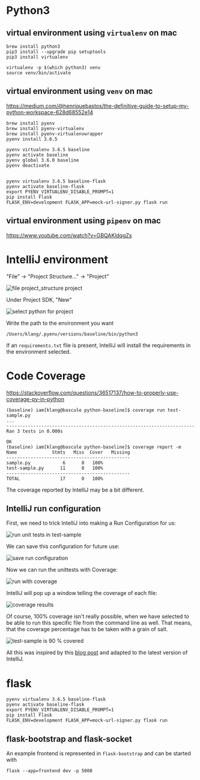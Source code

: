 # Python3


## virtual environment using `virtualenv` on mac

    brew install python3
    pip3 install --upgrade pip setuptools
    pip3 install virtualenv

    virtualenv -p $(which python3) venv
    source venv/bin/activate


## virtual environment using `venv` on mac

https://medium.com/@henriquebastos/the-definitive-guide-to-setup-my-python-workspace-628d68552e14

    brew install pyenv
    brew install pyenv-virtualenv
    brew install pyenv-virtualenvwrapper
    pyenv install 3.6.5
    
    pyenv virtualenv 3.6.5 baseline
    pyenv activate baseline
    pyenv global 3.6.0 baseline
    pyenv deactivate
    
    
    pyenv virtualenv 3.6.5 baseline-flask
    pyenv activate baseline-flask
    export PYENV_VIRTUALENV_DISABLE_PROMPT=1
    pip install Flask
    FLASK_ENV=development FLASK_APP=mock-url-signer.py flask run
    

## virtual environment using `pipenv` on mac

https://www.youtube.com/watch?v=GBQAKldqgZs


# IntelliJ environment

"File" -> "Project Structure..." -> "Project"

![file project_structure project](./docs/1.project-structure-add-local-sdk.png)

Under Project SDK, "New"

![select python for project](./docs/2.select-python-for-project.png)


Write the path to the environment you want

    /Users/klang/.pyenv/versions/baseline/bin/python3
    
    
If an `requirements.txt` file is present, IntelliJ will install the requirements in the environment selected.

# Code Coverage

https://stackoverflow.com/questions/36517137/how-to-properly-use-coverage-py-in-python


    (baseline) iam[klang@bascule python-baseline]$ coverage run test-sample.py
    ...
    ----------------------------------------------------------------------
    Ran 3 tests in 0.000s
    
    OK
    (baseline) iam[klang@bascule python-baseline]$ coverage report -m
    Name             Stmts   Miss  Cover   Missing
    ----------------------------------------------
    sample.py            6      0   100%
    test-sample.py      11      0   100%
    ----------------------------------------------
    TOTAL               17      0   100%

The coverage reported by IntelliJ may be a bit different.

## IntelliJ run configuration

First, we need to trick IntelliJ into making a Run Configuration for us:

![run unit tests in test-sample](./docs/3.run-unit-tests-in-test-sample.png)

We can save this configuration for future use:

![save run configuration](./docs/4.save-run-configuration.png)

Now we can run the unittests with Coverage:

![run with coverage](./docs/5.run-with-coverage.png)
    
IntelliJ will pop up a window telling the coverage of each file:

![coverage results](./docs/6.coverage-results.png)

Of course, 100% coverage isn't really possible, when we have selected to be able to run this specific file from the command line as well. That means, that the coverage percentage has to be taken with a grain of salt.

![test-sample is 90 % covered](./docs/7.90-percent.png)

All this was inspired by this [blog post](https://blog.jetbrains.com/pycharm/2015/06/feature-spotlight-python-code-coverage-with-pycharm/) and adapted to the latest version of IntelliJ.

# flask

    pyenv virtualenv 3.6.5 baseline-flask
    pyenv activate baseline-flask
    export PYENV_VIRTUALENV_DISABLE_PROMPT=1
    pip install Flask
    FLASK_ENV=development FLASK_APP=mock-url-signer.py flask run

    
## flask-bootstrap and flask-socket

An example frontend is represented in `flask-bootstrap` and can be started with

    flask --app=frontend dev -p 5000
        